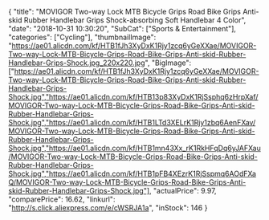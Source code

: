 {
	"title": "MOVIGOR Two-way Lock MTB Bicycle Grips Road Bike Grips Anti-skid Rubber Handlebar Grips Shock-absorbing Soft Handlebar 4 Color",
	"date": "2018-10-31 10:30:20",
	"SubCat": ["Sports & Entertainment"],
	"categories": ["Cycling"],
	"thumbnailImage": "https://ae01.alicdn.com/kf/HTB1fJh3XyDxK1Rjy1zcq6yGeXXae/MOVIGOR-Two-way-Lock-MTB-Bicycle-Grips-Road-Bike-Grips-Anti-skid-Rubber-Handlebar-Grips-Shock.jpg_220x220.jpg",
	"BigImage": ["https://ae01.alicdn.com/kf/HTB1fJh3XyDxK1Rjy1zcq6yGeXXae/MOVIGOR-Two-way-Lock-MTB-Bicycle-Grips-Road-Bike-Grips-Anti-skid-Rubber-Handlebar-Grips-Shock.jpg","https://ae01.alicdn.com/kf/HTB13p83XyDxK1RjSsphq6zHrpXaf/MOVIGOR-Two-way-Lock-MTB-Bicycle-Grips-Road-Bike-Grips-Anti-skid-Rubber-Handlebar-Grips-Shock.jpg","https://ae01.alicdn.com/kf/HTB1LTd3XELrK1Rjy1zbq6AenFXav/MOVIGOR-Two-way-Lock-MTB-Bicycle-Grips-Road-Bike-Grips-Anti-skid-Rubber-Handlebar-Grips-Shock.jpg","https://ae01.alicdn.com/kf/HTB1mn43Xx_rK1RkHFqDq6yJAFXau/MOVIGOR-Two-way-Lock-MTB-Bicycle-Grips-Road-Bike-Grips-Anti-skid-Rubber-Handlebar-Grips-Shock.jpg","https://ae01.alicdn.com/kf/HTB1pFB4XEzrK1RjSspmq6AOdFXaQ/MOVIGOR-Two-way-Lock-MTB-Bicycle-Grips-Road-Bike-Grips-Anti-skid-Rubber-Handlebar-Grips-Shock.jpg"],
	"actualPrice": 9.97,
	"comparePrice": 16.62,
	"linkurl": "http://s.click.aliexpress.com/e/cWSRJA1a",
	"inStock": 146
}
